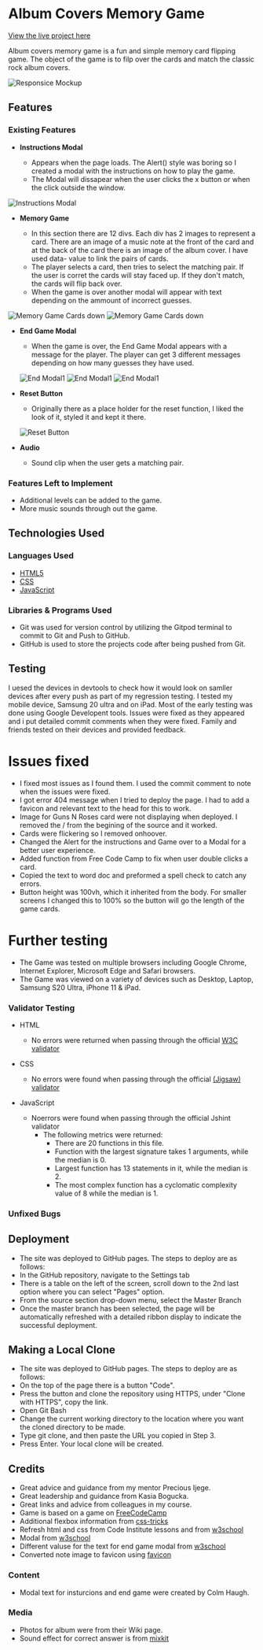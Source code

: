 # Album Covers Memory Game

 [View the live project here](https://colmhaugh.github.io/Album-Covers-Memory-Game/)

Album covers memory game is a fun and simple memory card flipping game.  The object of the game is to filp over the cards and match the classic rock album covers.

![Responsice Mockup](https://github.com/colmhaugh/Album-Covers-Memory-Game/blob/main/assets/images/readmeimages/AmIResponsive.JPG)

## Features 

### Existing Features

- __Instructions Modal__

  - Appears when the page loads.  The Alert() style was boring so I created a modal with the instructions on how to play the game.
  - The Modal will dissapear when the user clicks the x button or when the click outside the window. 

![Instructions Modal](https://github.com/colmhaugh/Album-Covers-Memory-Game/blob/main/assets/images/readmeimages/InstructionsModal.JPG)

- __Memory Game__

  - In this section there are 12 divs.  Each div has 2 images to represent a card.  There are an image of a music note at the front of the card and at the back of the card there is an image of the album cover.  I have used data- value to link the pairs of cards.
  - The player selects a card, then tries to select the matching pair.  If the user is corret the cards will stay faced up.  If they don't match, the cards will flip back over.  
  - When the game is over another modal will appear with text depending on the ammount of incorrect guesses.

![Memory Game Cards down](https://github.com/colmhaugh/Album-Covers-Memory-Game/blob/main/assets/images/readmeimages/MemoryGameCards.JPG)
![Memory Game Cards down](https://github.com/colmhaugh/Album-Covers-Memory-Game/blob/main/assets/images/readmeimages/MemoryGameCardsAlbums.JPG)

- __End Game Modal__

  - When the game is over, the End Game Modal appears with a message for the player.  The player can get 3 different messages depending on how many guesses they have used.

  ![End Modal1](https://github.com/colmhaugh/Album-Covers-Memory-Game/blob/main/assets/images/readmeimages/EndGameModal1.JPG)
   ![End Modal1](https://github.com/colmhaugh/Album-Covers-Memory-Game/blob/main/assets/images/readmeimages/EndGameModal2.JPG)
    ![End Modal1](https://github.com/colmhaugh/Album-Covers-Memory-Game/blob/main/assets/images/readmeimages/EndGameModal3.JPG)

- __Reset Button__

  -  Originally there as a place holder for the reset function, I liked the look of it, styled it and kept it there. 

  ![Reset Button](https://github.com/colmhaugh/Album-Covers-Memory-Game/blob/main/assets/images/readmeimages/ResetButton.JPG)

- __Audio__

  -  Sound clip when the user gets a matching pair. 

### Features Left to Implement

- Additional levels can be added to the game.
- More music sounds through out the game.

## Technologies Used 

### Languages Used

  - [HTML5](https://en.wikipedia.org/wiki/HTML5)
  - [CSS](https://en.wikipedia.org/wiki/CSS)
  - [JavaScript](https://en.wikipedia.org/wiki/JavaScript)

### Libraries & Programs Used

  - Git was used for version control by utilizing the Gitpod terminal to commit to Git and Push to GitHub.
  - GitHub is used to store the projects code after being pushed from Git.


## Testing 

I uesed the devices in devtools to check how it would look on samller devices after every push as part of my regression testing.
I tested my mobile device, Samsung 20 ultra and on iPad.
Most of the early testing was done using Google Developent tools.
Issues were fixed as they appeared and i put detailed commit comments when they were fixed.
Family and friends tested on their devices and provided feedback.

# Issues fixed

- I fixed most issues as I found them.  I used the commit comment to note when the issues were fixed.
- I got error 404 message when I tried to deploy the page.  I had to add a favicon and relevant text to the head for this to work.
- Image for Guns N Roses card were not displaying when deployed.  I removed the / from the begining of the source and it worked.
- Cards were flickering so I removed onhoover.
- Changed the Alert for the instructions and Game over to a Modal for a better user experience.
- Added function from Free Code Camp to fix when user double clicks a card.
- Copied the text to word doc and preformed a spell check to catch any errors.
- Button height was 100vh, which it inherited from the body.  For smaller screens I changed this to 100% so the button will go the length of the game cards.

# Further testing
- The Game was tested on multiple browsers including Google Chrome, Internet Explorer, Microsoft Edge and Safari browsers.
- The Game was viewed on a variety of devices such as Desktop, Laptop, Samsung S20 Ultra, iPhone 11 & iPad.


### Validator Testing 

- HTML
  - No errors were returned when passing through the official [W3C validator](https://validator.w3.org/nu/#textarea)
- CSS
  - No errors were found when passing through the official [(Jigsaw) validator](https://jigsaw.w3.org/css-validator/validator)

- JavaScript
  - Noerrors were found when passing through the official Jshint validator
    - The following metrics were returned:
      - There are 20 functions in this file.
      - Function with the largest signature takes 1 arguments, while the median is 0.
      - Largest function has 13 statements in it, while the median is 2.
      - The most complex function has a cyclomatic complexity value of 8 while the median is 1.

### Unfixed Bugs


## Deployment

  - The site was deployed to GitHub pages. The steps to deploy are as follows: 
  - In the GitHub repository, navigate to the Settings tab 
  - There is a table on the left of the screen, scroll down to the 2nd last option where you can select "Pages" option.
  - From the source section drop-down menu, select the Master Branch
  - Once the master branch has been selected, the page will be automatically refreshed with a detailed ribbon display to indicate the successful deployment. 

## Making a Local Clone

  - The site was deployed to GitHub pages. The steps to deploy are as follows: 
  - On the top of the page there is a button "Code".
  - Press the button and clone the repository using HTTPS, under "Clone with HTTPS", copy the link.
  - Open Git Bash
  - Change the current working directory to the location where you want the cloned directory to be made.
  - Type git clone, and then paste the URL you copied in Step 3.
  - Press Enter. Your local clone will be created.

## Credits 

- Great advice and guidance from my mentor Precious Ijege.
- Great leadership and guidance from Kasia Bogucka.
- Great links and advice from colleagues in my course. 
- Game is based on a game on [FreeCodeCamp](https://www.freecodecamp.org/news/vanilla-javascript-tutorial-build-a-memory-game-in-30-minutes-e542c4447eae)
- Additional flexbox information from [css-tricks](https://www.css-tricks.com)
- Refresh html and css from Code Institute lessons and from [w3school](https://www.w3schools.com)
- Modal from [w3school](https://www.w3schools.com)
- Different valuse for the text for end game modal from [w3school](https://www.w3schools.com)
- Converted note image to favicon using [favicon](https://favicon.io/favicon-converter)


### Content 

- Modal text for insturcions and end game were created by Colm Haugh.


### Media

- Photos for album were from their Wiki page.
- Sound effect for correct answer is from [mixkit](https://mixkit.co/free-sound-effects/)

